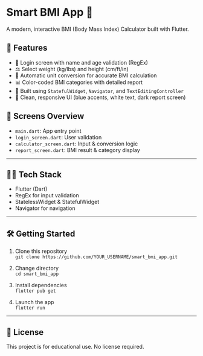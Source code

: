 # Smart BMI App 💪

A modern, interactive BMI (Body Mass Index) Calculator built with Flutter.

## 🚀 Features

- 🔐 Login screen with name and age validation (RegEx)
- ⚖️ Select weight (kg/lbs) and height (cm/ft/in)
- 🔄 Automatic unit conversion for accurate BMI calculation
- 📊 Color-coded BMI categories with detailed report
- 🧠 Built using `StatefulWidget`, `Navigator`, and `TextEditingController`
- 🎨 Clean, responsive UI (blue accents, white text, dark report screen)

## 📂 Screens Overview

- `main.dart`: App entry point
- `login_screen.dart`: User validation
- `calculator_screen.dart`: Input & conversion logic
- `report_screen.dart`: BMI result & category display

---

## 👨‍💻 Tech Stack

- Flutter (Dart)
- RegEx for input validation
- StatelessWidget & StatefulWidget
- Navigator for navigation

---

## 🛠️ Getting Started

1. Clone this repository  
    `git clone https://github.com/YOUR_USERNAME/smart_bmi_app.git`

2. Change directory  
    `cd smart_bmi_app`

3. Install dependencies  
    `flutter pub get`

4. Launch the app  
    `flutter run`

---

## 📌 License

This project is for educational use. No license required.

